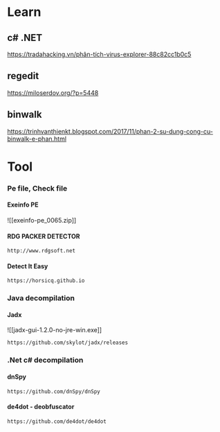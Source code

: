 # Learn

## c# .NET
https://tradahacking.vn/phân-tích-virus-explorer-88c82cc1b0c5

## regedit
https://miloserdov.org/?p=5448

## binwalk

https://trinhvanthienkt.blogspot.com/2017/11/phan-2-su-dung-cong-cu-binwalk-e-phan.html



# Tool


###  Pe file, Check file
#### Exeinfo PE
![[exeinfo-pe_0065.zip]]

#### RDG PACKER DETECTOR

```
http://www.rdgsoft.net
```

#### Detect It Easy

```
https://horsicq.github.io
```

### Java decompilation
#### Jadx
![[jadx-gui-1.2.0-no-jre-win.exe]]
```
https://github.com/skylot/jadx/releases
```

### .Net c# decompilation
#### dnSpy
```
https://github.com/dnSpy/dnSpy
```

#### de4dot - deobfuscator
```
https://github.com/de4dot/de4dot
```

